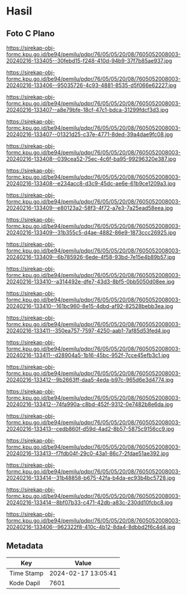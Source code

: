 # Hasil

## Foto C Plano

https://sirekap-obj-formc.kpu.go.id/be94/pemilu/pdpr/76/05/05/20/08/7605052008003-20240216-133405--30febd15-f248-410d-94b9-37f7b85ae937.jpg

https://sirekap-obj-formc.kpu.go.id/be94/pemilu/pdpr/76/05/05/20/08/7605052008003-20240216-133406--95035726-4c93-4881-8535-d5f066e62227.jpg

https://sirekap-obj-formc.kpu.go.id/be94/pemilu/pdpr/76/05/05/20/08/7605052008003-20240216-133407--a8e79bfe-18cf-47c1-bdca-31299fdcf3d3.jpg

https://sirekap-obj-formc.kpu.go.id/be94/pemilu/pdpr/76/05/05/20/08/7605052008003-20240216-133407--01321d25-c37e-4771-8ded-39a4dae9fc08.jpg

https://sirekap-obj-formc.kpu.go.id/be94/pemilu/pdpr/76/05/05/20/08/7605052008003-20240216-133408--039cea52-75ec-4c6f-ba95-99296320e387.jpg

https://sirekap-obj-formc.kpu.go.id/be94/pemilu/pdpr/76/05/05/20/08/7605052008003-20240216-133408--e234acc8-d3c9-45dc-ae6e-61b9ce1209a3.jpg

https://sirekap-obj-formc.kpu.go.id/be94/pemilu/pdpr/76/05/05/20/08/7605052008003-20240216-133409--e80123a2-58f3-4f72-a7e3-7a25ead58eea.jpg

https://sirekap-obj-formc.kpu.go.id/be94/pemilu/pdpr/76/05/05/20/08/7605052008003-20240216-133409--31b355c5-d4ae-4882-86e9-1873ccc26925.jpg

https://sirekap-obj-formc.kpu.go.id/be94/pemilu/pdpr/76/05/05/20/08/7605052008003-20240216-133409--6b785926-6ede-4f58-93bd-7e15e4b89b57.jpg

https://sirekap-obj-formc.kpu.go.id/be94/pemilu/pdpr/76/05/05/20/08/7605052008003-20240216-133410--a314492e-dfe7-43d3-8bf5-0bb5050d08ee.jpg

https://sirekap-obj-formc.kpu.go.id/be94/pemilu/pdpr/76/05/05/20/08/7605052008003-20240216-133410--161bc960-8e15-4dbd-af92-82528bebb3ea.jpg

https://sirekap-obj-formc.kpu.go.id/be94/pemilu/pdpr/76/05/05/20/08/7605052008003-20240216-133411--350ea757-7597-4250-aab1-7af85d53fed4.jpg

https://sirekap-obj-formc.kpu.go.id/be94/pemilu/pdpr/76/05/05/20/08/7605052008003-20240216-133411--d28904a5-1b16-45bc-952f-7cce45efb3c1.jpg

https://sirekap-obj-formc.kpu.go.id/be94/pemilu/pdpr/76/05/05/20/08/7605052008003-20240216-133412--9b2663ff-daa5-4eda-b97c-965d6e3d4774.jpg

https://sirekap-obj-formc.kpu.go.id/be94/pemilu/pdpr/76/05/05/20/08/7605052008003-20240216-133412--74fa990a-c8bd-452f-9312-0e7482b8e6da.jpg

https://sirekap-obj-formc.kpu.go.id/be94/pemilu/pdpr/76/05/05/20/08/7605052008003-20240216-133413--cedb860f-d59d-4ad2-8b57-5875c9156cc9.jpg

https://sirekap-obj-formc.kpu.go.id/be94/pemilu/pdpr/76/05/05/20/08/7605052008003-20240216-133413--f7fdb04f-29c0-43a1-86c7-2fdae51ae392.jpg

https://sirekap-obj-formc.kpu.go.id/be94/pemilu/pdpr/76/05/05/20/08/7605052008003-20240216-133414--31b48858-b675-42fa-b4da-ec93b4bc5728.jpg

https://sirekap-obj-formc.kpu.go.id/be94/pemilu/pdpr/76/05/05/20/08/7605052008003-20240216-133414--8bf07b33-c471-42db-a83c-230dd10fcbc8.jpg

https://sirekap-obj-formc.kpu.go.id/be94/pemilu/pdpr/76/05/05/20/08/7605052008003-20240216-133406--962322f8-410c-4b12-8da4-8dbbd2f6c4d4.jpg


## Metadata

| Key        | Value               |
| ---------- | ------------------- |
| Time Stamp | 2024-02-17 13:05:41 |
| Kode Dapil | 7601                |



